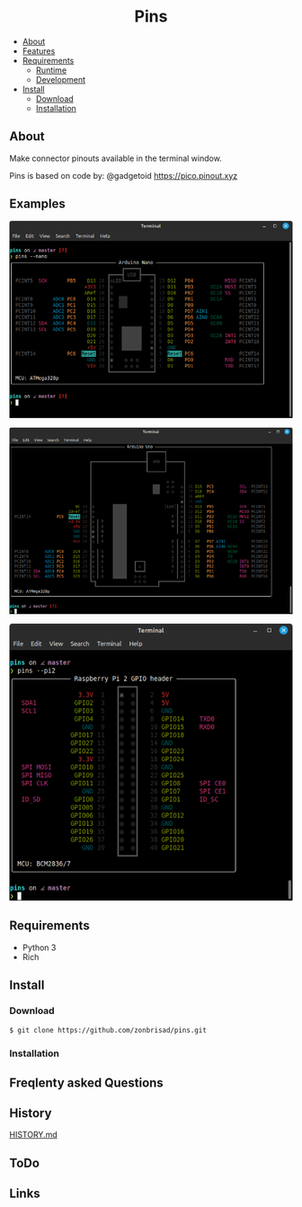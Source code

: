 
<div style="text-align: center">

<h1>Pins</h1>

</div>

<!-- START doctoc generated TOC please keep comment here to allow auto update -->
<!-- DON'T EDIT THIS SECTION, INSTEAD RE-RUN doctoc TO UPDATE -->

  - [About](#about)
  - [Features](#features)
  - [Requirements](#requirements)
    - [Runtime](#runtime)
    - [Development](#development)
  - [Install](#install)
    - [Download](#download)
    - [Installation](#installation)



<!-- END doctoc generated TOC please keep comment here to allow auto update -->

## About
Make connector pinouts available in the terminal window.

Pins is based on code by:
@gadgetoid
https://pico.pinout.xyz

## Examples

![xx][nano]

![xx][uno]

![xx][pi2]

## Requirements
- Python 3
- Rich

## Install

### Download

```bash
$ git clone https://github.com/zonbrisad/pins.git
```

### Installation

## Freqlenty asked Questions

## History

[HISTORY.md](/HISTORY.md)


## ToDo


## Links

[Nano]: Arduino_Nano.png "nano"
[Uno]: Arduino_Uno.png "uno"
[pi2]: rp2_header.png "pi2"
